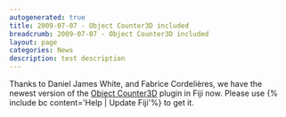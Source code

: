 ```yaml
---
autogenerated: true
title: 2009-07-07 - Object Counter3D included
breadcrumb: 2009-07-07 - Object Counter3D included
layout: page
categories: News
description: test description
---
```


Thanks to Daniel James White, and Fabrice Cordelières, we have the newest version of the [Object Counter3D](Object_Counter3D ) plugin in Fiji now. Please use {% include bc content='Help | Update Fiji'%} to get it.


